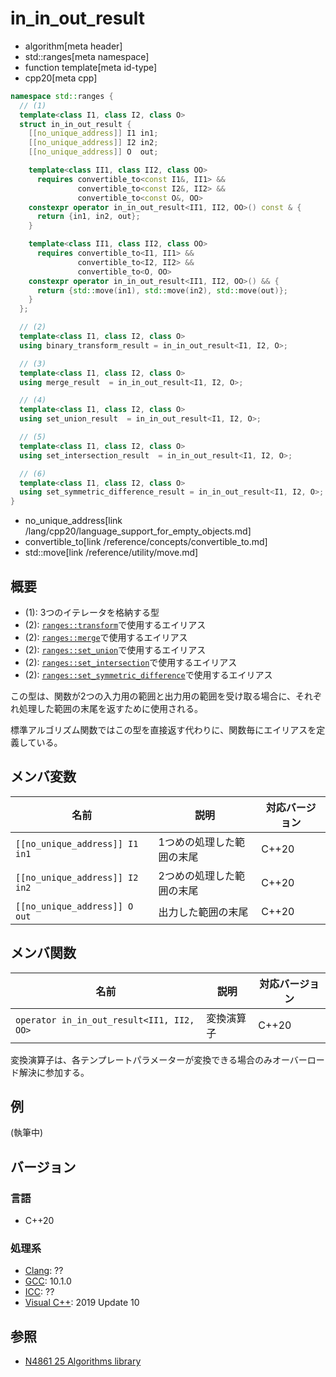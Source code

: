 # in_in_out_result
* algorithm[meta header]
* std::ranges[meta namespace]
* function template[meta id-type]
* cpp20[meta cpp]

```cpp
namespace std::ranges {
  // (1)
  template<class I1, class I2, class O>
  struct in_in_out_result {
    [[no_unique_address]] I1 in1;
    [[no_unique_address]] I2 in2;
    [[no_unique_address]] O  out;

    template<class II1, class II2, class OO>
      requires convertible_to<const I1&, II1> &&
               convertible_to<const I2&, II2> &&
               convertible_to<const O&, OO>
    constexpr operator in_in_out_result<II1, II2, OO>() const & {
      return {in1, in2, out};
    }

    template<class II1, class II2, class OO>
      requires convertible_to<I1, II1> &&
               convertible_to<I2, II2> &&
               convertible_to<O, OO>
    constexpr operator in_in_out_result<II1, II2, OO>() && {
      return {std::move(in1), std::move(in2), std::move(out)};
    }
  };

  // (2)
  template<class I1, class I2, class O>
  using binary_transform_result = in_in_out_result<I1, I2, O>;

  // (3)
  template<class I1, class I2, class O>
  using merge_result  = in_in_out_result<I1, I2, O>;

  // (4)
  template<class I1, class I2, class O>
  using set_union_result  = in_in_out_result<I1, I2, O>;

  // (5)
  template<class I1, class I2, class O>
  using set_intersection_result  = in_in_out_result<I1, I2, O>;

  // (6)
  template<class I1, class I2, class O>
  using set_symmetric_difference_result = in_in_out_result<I1, I2, O>;
}
```
* no_unique_address[link /lang/cpp20/language_support_for_empty_objects.md]
* convertible_to[link /reference/concepts/convertible_to.md]
* std::move[link /reference/utility/move.md]

## 概要
* (1): 3つのイテレータを格納する型
* (2): [`ranges::transform`](ranges_transform.md)で使用するエイリアス
* (2): [`ranges::merge`](ranges_merge.md)で使用するエイリアス
* (2): [`ranges::set_union`](ranges_set_union.md)で使用するエイリアス
* (2): [`ranges::set_intersection`](ranges_set_intersection.md)で使用するエイリアス
* (2): [`ranges::set_symmetric_difference`](ranges_set_symmetric_difference.md)で使用するエイリアス

この型は、関数が2つの入力用の範囲と出力用の範囲を受け取る場合に、それぞれ処理した範囲の末尾を返すために使用される。

標準アルゴリズム関数ではこの型を直接返す代わりに、関数毎にエイリアスを定義している。


## メンバ変数

| 名前                           | 説明                      | 対応バージョン |
|--------------------------------|---------------------------|----------------|
| `[[no_unique_address]] I1 in1` | 1つめの処理した範囲の末尾 | C++20          |
| `[[no_unique_address]] I2 in2` | 2つめの処理した範囲の末尾 | C++20          |
| `[[no_unique_address]] O out`  | 出力した範囲の末尾        | C++20          |


## メンバ関数

| 名前                                      | 説明           | 対応バージョン |
|-------------------------------------------|----------------|----------------|
| `operator in_in_out_result<II1, II2, OO>` | 変換演算子     | C++20          |

変換演算子は、各テンプレートパラメーターが変換できる場合のみオーバーロード解決に参加する。

## 例
(執筆中)

## バージョン
### 言語
- C++20

### 処理系
- [Clang](/implementation.md#clang): ??
- [GCC](/implementation.md#gcc): 10.1.0
- [ICC](/implementation.md#icc): ??
- [Visual C++](/implementation.md#visual_cpp): 2019 Update 10

## 参照
- [N4861 25 Algorithms library](https://timsong-cpp.github.io/cppwp/n4861/algorithms)
